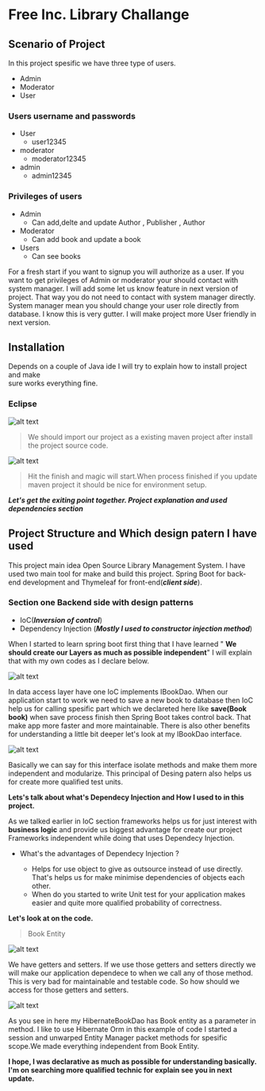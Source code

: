 # Free Inc. Library Challange

## Scenario of Project

 In this project spesific we have three  type of users.

* Admin
* Moderator
* User

### Users username and passwords

* User
  * user12345
* moderator
  * moderator12345
* admin
  * admin12345


### Privileges of users

* Admin
  * Can add,delte and update Author , Publisher , Author
* Moderator
  * Can add book and update a book
* Users
  * Can see books

For a fresh start if you want to signup you will authorize as a user. If you want to get privileges of Admin or moderator your should contact with system manager. I will add some let us know feature in next version of project. That way you do not  need to contact with system manager directly.
System manager mean you should change your user role directly from database. I know this is very gutter. I will make project more User friendly  in next version.

## Installation

 Depends on a couple of Java ide I will try to explain how to install project and make <br/> sure works everything fine.

### Eclipse

 ![alt text](./screens/screen1.png "Existing Maven")

>We should import our project  as a existing maven project after install the project source code.

![alt text](./screens/screen2.png "imported")

>Hit the finish and magic will start.When process finished if you update maven project  it should be nice for environment setup.

***Let's get the exiting point together. Project explanation and used dependencies section***

## Project Structure and Which design patern I have used

This project main idea  Open Source Library Management System. I have used two main tool for make and build this project. Spring Boot for back-end development and Thymeleaf for front-end(___client side___).

### Section one Backend side with design patterns

* IoC(___Inversion of control___)
* Dependency Injection (___Mostly I used to constructor injection method___)

 When I started to learn spring boot first thing that I have learned " __We should create our Layers as much as possible independent__" I will explain that with my own codes as I declare below.

![alt text](./screens/screen3.png "HibernateBookDao")

In data access layer  have one IoC implements IBookDao. When our application start to work we need to save a new book to database then IoC help us for calling spesific part which we declareted here like __save(Book book)__  when save process finish then Spring Boot takes control back. That make app more faster and more maintainable. There is also other benefits for understanding a little bit deeper  let's look at my IBookDao interface.

![alt text](./screens/screen4.png "IBookDao")

Basically we can say for this interface isolate methods and make them more independent  and modularize. This principal of Desing patern also helps us for create more qualified test units.

**Lets's talk about what's Dependecy Injection and How I used to in this project.**

As we talked earlier in IoC section frameworks helps us for just interest with __business logic__ and provide us biggest advantage for create our project Frameworks independent while doing that uses Dependecy Injection.

* What's the advantages of Dependecy Injection ?

  * Helps for use object to give as outsource instead of use directly. That's helps us for make minimise dependencies of objects each other.
  * When do you started to write Unit test for your application makes easier and quite more qualified probability of correctness.

**Let's look at  on the code.**

>Book Entity

![alt text](./screens/screen5.png "Book Entity")

We have getters and setters. If we  use those getters and setters directly we will make our application dependece to when we call any of those method. This is very bad for maintainable and testable code. So how should we access for those getters and setters.

![alt text](./screens/screen3.png "Book Dao")

As you see in here my HibernateBookDao has Book entity as a parameter in method. I like to use Hibernate Orm  in this example of code I started a session  and unwarped  Entity Manager packet methods for  spesific scope.We made everything independent from Book Entity.

**I hope, I was declarative as much as possible for understanding basically. I'm on searching more qualified technic for explain see you in next update.**
